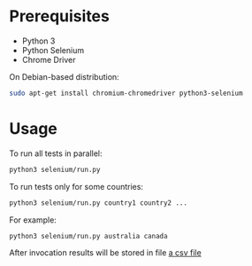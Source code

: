 # Prerequisites

- Python 3
- Python Selenium
- Chrome Driver

On Debian-based distribution:

```bash
sudo apt-get install chromium-chromedriver python3-selenium
```

# Usage

To run all tests in parallel:

```bash
python3 selenium/run.py
```

To run tests only for some countries:

```bash
python3 selenium/run.py country1 country2 ...
```

For example:

```bash
python3 selenium/run.py australia canada
```

After invocation results will be stored in file [a csv file](../blob/master/automated/selenium)

